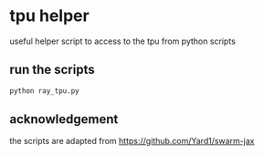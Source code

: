 # tpu helper

useful helper script to access to the tpu from python scripts



## run the scripts 

```python
python ray_tpu.py
```



## acknowledgement 
the scripts are adapted from https://github.com/Yard1/swarm-jax